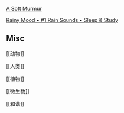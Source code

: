 









[A Soft Murmur](https://asoftmurmur.com/)

[Rainy Mood • #1 Rain Sounds • Sleep & Study](https://www.rainymood.com/)







## Misc



[[动物]]

[[人类]]

[[植物]]

[[微生物]]

[[和谐]]



